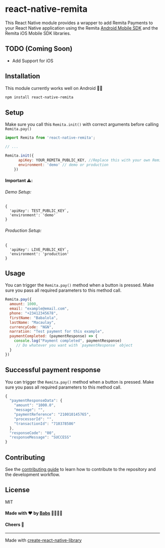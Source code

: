 # react-native-remita

This React Native module provides a wrapper to add Remita Payments to your React Native application using the Remita [Android Mobile SDK](https://github.com/RemitaNet/remita-android) and the Remita iOS Mobile SDK libraries.

## TODO (Coming Soon)
- Add Support for iOS

## Installation
This module currently works well on Android 👍🏽

```sh
npm install react-native-remita
```

## Setup
Make sure you call this `Remita.init()` with correct arguments before calling `Remita.pay()`

```js
import Remita from 'react-native-remita';

// ...

Remita.init({
      apiKey: YOUR_REMITA_PUBLIC_KEY, //Replace this with your own Remita Public Key
      environment: 'demo' // demo or production
    })
```
#### Important ⚠️:
###### Demo Setup:
```
{
  'apiKey': TEST_PUBLIC_KEY`,
  'environment': 'demo'
}
```
###### Production Setup:
```
{
  'apiKey': LIVE_PUBLIC_KEY`,
  'environment': 'production'
}
```

## Usage
You can trigger the `Remita.pay()` method when a button is pressed.
Make sure you pass all required parameters to this method call.

```js
Remita.pay({
  amount: 1000,
  email: "example@email.com",
  phone: "+23412345678",
  firstName: "Babalola",
  lastName: "Macaulay",
  currencyCode: "NGN",
  narration: "Test payment for this example",
  paymentCompleted: (paymentResponse) => {
    console.log("Payment completed", paymentResponse)
     // Do whatever you want with `paymentResponse` object
  }
})
```

## Successful payment response
You can trigger the `Remita.pay()` method when a button is pressed.
Make sure you pass all required parameters to this method call.

```js
{
  "paymentResponseData": {
    "amount": "1000.0",
    "message": "",
    "paymentReference": "210010145765",
    "processorId": "",
    "transactionId": "710378586"
  },
  "responseCode": "00",
  "responseMessage": "SUCCESS"
}
```

## Contributing

See the [contributing guide](CONTRIBUTING.md) to learn how to contribute to the repository and the development workflow.

## License

MIT

#### Made with ❤️ by [Babs](https://babs.dev) 👨🏽‍💻😎
#### Cheers 🥂
---

Made with [create-react-native-library](https://github.com/callstack/react-native-builder-bob)
